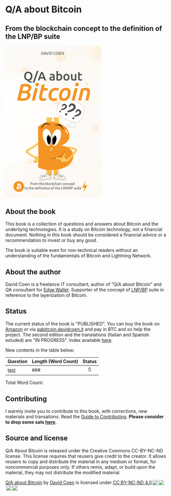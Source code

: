# Q/A about Bitcoin
## From the blockchain concept to the definition of the LNP/BP suite 
<img src="images/covers/6x9_BW_200 ENGLISH finale.jpg" width=300 alt="Q/A about Bitcoin">

## About the book
This book is a collection of questions and answers about Bitcoin and the underliyng technologies. It is a study on Bitcoin technology, not a financial document.
Nothing in this book should be considered a financial advice or a recommendation to invest or buy any good.

The book is suitable even for non-technical readers without an understanding of the fundamentals of Bitcoin and Lightning Network.

## About the author
David Coen is a freelance IT consultant, author of "Q/A about Bitcoin" and QA consultant for [Edge Wallet](https://github.com/EdgeApp).
Supporter of the concept of [LNP/BP](https://github.com/LNP-BP/LNPBPs) suite in reference to the layerization of Bitcoin.

## Status

The current status of the book is "PUBLISHED". 
You can buy the book on [Amazon](https://www.amazon.com/dp/1697134785) or via [qabitcoin.davidcoen.it](https://qabitcoin.davidcoen.it) and pay in BTC and so help the project.
The second edition and the translations (Italian and Spanish exluded) are "IN PROGRESS".
Index available [here](https://github.com/theDavidCoen/Q-A-about-Bitcoin/blob/master/Contents.md).

New contents in the table below:

| Question | Length (Word Count) |  Status |
|-------|------|:------:|
| [test](#) | ### | :arrows_clockwise: |

Total Word Count: 

## Contributing
I warmly invite you to contribute to this book, with corrections, new materials and transations. Read the [Guide to Contributing](CONTRIBUTING.md).
**Please consider to drop some sats [here](https://btcpay.davidcoen.it/apps/4NdKgTGoUp1RGtoVYUU3np7WL2fd/crowdfund).**

## Source and license
Q/A About Bitcoin is released under the Creative Commons CC-BY-NC-ND license. This license requires that reusers give credit to the creator. It allows reusers to copy and distribute the material in any medium or format, for noncommercial purposes only. If others remix, adapt, or build upon the material, they may not distribute the modified material.
<p xmlns:dct="http://purl.org/dc/terms/" xmlns:cc="http://creativecommons.org/ns#" class="license-text"><a rel="cc:attributionURL" property="dct:title" href="https://qabitcoin.davidcoen.it">Q/A about Bitcoin</a> by <a rel="cc:attributionURL dct:creator" property="cc:attributionName" href="https://davidcoen.it">David Coen</a> is licensed under <a rel="license" href="https://creativecommons.org/licenses/by-nc-nd/4.0">CC BY-NC-ND 4.0<img style="height:22px!important;margin-left:3px;vertical-align:text-bottom;" src="https://mirrors.creativecommons.org/presskit/icons/cc.svg?ref=chooser-v1" /><img style="height:22px!important;margin-left:3px;vertical-align:text-bottom;" src="https://mirrors.creativecommons.org/presskit/icons/by.svg?ref=chooser-v1" /><img style="height:22px!important;margin-left:3px;vertical-align:text-bottom;" src="https://mirrors.creativecommons.org/presskit/icons/nc.svg?ref=chooser-v1" /><img style="height:22px!important;margin-left:3px;vertical-align:text-bottom;" src="https://mirrors.creativecommons.org/presskit/icons/nd.svg?ref=chooser-v1" /></a></p>

